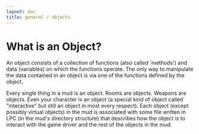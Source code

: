 ```yaml
---
layout: doc
title: general / objects
---
```

# What is an Object?

An object consists of a collection of functions (also called 'methods')
and data (variables) on which the functions operate. The only way to
manipulate the data contained in an object is via one of the functions
defined by the object.

Every single thing in a mud is an object. Rooms are objects. Weapons
are objects. Even your character is an object (a special kind of object
called "interactive" but still an object in most every respect). Each
object (except possibly virtual objects) in the mud is associated with
some file written in LPC (in the mud's directory structure) that describes
how the object is to interact with the game driver and the rest of the objects
in the mud.
